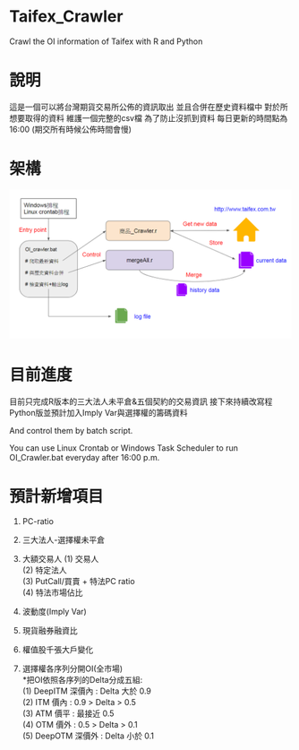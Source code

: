 # Taifex_Crawler
Crawl the OI information of Taifex with R and Python


# 說明
這是一個可以將台灣期貨交易所公佈的資訊取出
並且合併在歷史資料檔中
對於所想要取得的資料
維護一個完整的csv檔
為了防止沒抓到資料
每日更新的時間點為16:00
(期交所有時候公佈時間會慢)

# 架構
![alt text](https://github.com/Joshua6300018/Taifex_Crawler/blob/master/structure.png "Structure Plot")


# 目前進度
目前只完成R版本的三大法人未平倉&五個契約的交易資訊
接下來持續改寫程Python版並預計加入Imply Var與選擇權的籌碼資料

And control them by batch script.

You can use Linux Crontab or Windows Task Scheduler to run OI_Crawler.bat everyday after 16:00 p.m. 

# 預計新增項目
1. PC-ratio
2. 三大法人-選擇權未平倉
3. 大額交易人
   (1) 交易人  <br />
   (2) 特定法人  <br />
   (3) PutCall/買賣 + 特法PC ratio <br />
   (4) 特法市場佔比 <br />

4. 波動度(Imply Var)

5. 現貨融券融資比

6. 權值股千張大戶變化

5. 選擇權各序列分開OI(全市場) <br />
   *把OI依照各序列的Delta分成五組:  <br />
      (1) DeepITM 深價內 : Delta 大於 0.9   <br />
      (2) ITM     價內  : 0.9 > Delta > 0.5  <br />
      (3) ATM     價平  : 最接近 0.5   <br />
      (4) OTM     價外  : 0.5 > Delta > 0.1   <br />
      (5) DeepOTM 深價外 : Delta 小於 0.1   <br />
      
 


















